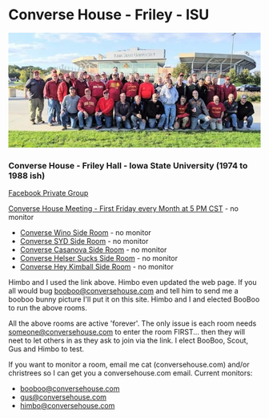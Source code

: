 # Converse House - Friley - ISU
![images/ConverseHouse2019](./images/ConverseHouse2019.jpg)

### Converse House - Friley Hall - Iowa State University (1974 to 1988 ish)

[Facebook Private Group](https://www.facebook.com/groups/90560379326)

[Converse House Meeting - First Friday every Month at 5 PM CST](https://meet.google.com/efv-bzzx-pqa) - no monitor

- [Converse Wino Side Room](https://meet.google.com/mwv-rqcn-zpo) - no monitor
- [Converse SYD Side Room](https://meet.google.com/xfz-ccbf-bst) - no monitor
- [Converse Casanova Side Room](https://meet.google.com/fut-vyth-gvn) - no monitor
- [Converse Helser Sucks Side Room](https://meet.google.com/ejn-bqcf-bnv) - no monitor
- [Converse Hey Kimball Side Room](https://meet.google.com/dqx-daam-epj) - no monitor

Himbo and I used the link above.  Himbo even updated the web page.  If you all would bug booboo@conversehouse.com and tell him to send me a booboo bunny picture I'll put it on this site.  Himbo and I and elected BooBoo to run the above rooms.

All the above rooms are active 'forever'.  The only issue is each room needs someone@conversehouse.com to enter the room FIRST... then they will neet to let others in as they ask to join via the link.  I elect BooBoo, Scout, Gus and Himbo to test.

If you want to monitor a room, email me cat (conversehouse.com) and/or christrees  so I can get you a conversehouse.com email.  Current monitors:
- booboo@conversehouse.com
- gus@conversehouse.com
- himbo@conversehouse.com

<!-- https://docs.google.com/spreadsheets/d/1NTEQ1UdXy6wQKE9g0B5103gNagsG2b1LZgD4TrocEcs/edit#gid=998356282 -->

